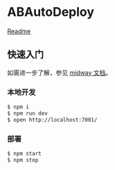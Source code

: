 # ABAutoDeploy

[Readme](https://github.com/abpasser/abautodeploy/blob/master/readme.md)

## 快速入门

<!-- 在此次添加使用文档 -->

如需进一步了解，参见 [midway 文档](https://midwayjs.org/midway/guide.html#%E4%BB%8B%E7%BB%8D)。

### 本地开发

```bash
$ npm i
$ npm run dev
$ open http://localhost:7001/
```

### 部署

```bash
$ npm start
$ npm stop
```

